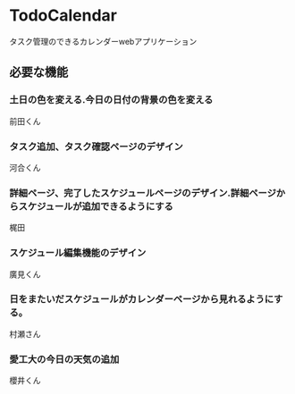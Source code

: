 # TodoCalendar
タスク管理のできるカレンダーwebアプリケーション

## 必要な機能

### 土日の色を変える.今日の日付の背景の色を変える

前田くん

### タスク追加、タスク確認ページのデザイン　

河合くん

### 詳細ページ、完了したスケジュールページのデザイン.詳細ページからスケジュールが追加できるようにする

梶田

### スケジュール編集機能のデザイン  

廣見くん

### 日をまたいだスケジュールがカレンダーページから見れるようにする。

村瀬さん

### 愛工大の今日の天気の追加

櫻井くん

